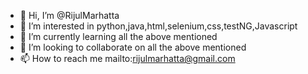 - 👋 Hi, I’m @RijulMarhatta
- 👀 I’m interested in python,java,html,selenium,css,testNG,Javascript
- 🌱 I’m currently learning all the above mentioned
- 💞️ I’m looking to collaborate on all the above mentioned
- 📫 How to reach me mailto:rijulmarhatta@gmail.com

<!---
RijulMarhatta/RijulMarhatta is a ✨ special ✨ repository because its `README.md` (this file) appears on your GitHub profile.
You can click the Preview link to take a look at your changes.
--->
